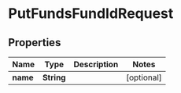 
# PutFundsFundIdRequest

## Properties
Name | Type | Description | Notes
------------ | ------------- | ------------- | -------------
**name** | **String** |  |  [optional]



